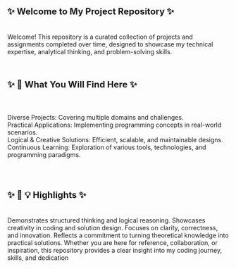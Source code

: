 **<p style="font-size:20px;">✨ Welcome to My Project Repository ✨</p>**<br>
Welcome! This repository is a curated collection of projects and assignments completed over time, designed to showcase my technical expertise, analytical thinking, and problem-solving skills. 
<br><br><br>

**<p style="font-size:20px;">✨ 🌟 What You Will Find Here ✨</p>**<br><br>
Diverse Projects:             Covering multiple domains and challenges. <br>
Practical Applications:       Implementing programming concepts in real-world scenarios. <br>
Logical & Creative Solutions: Efficient, scalable, and maintainable designs. <br>
Continuous Learning:          Exploration of various tools, technologies, and programming paradigms. <br>
<br><br><br>


**<p style="font-size:20px;">✨ 🌟 💡 Highlights ✨</p>**<br>
Demonstrates structured thinking and logical reasoning.
Showcases creativity in coding and solution design. 
Focuses on clarity, correctness, and innovation. 
Reflects a commitment to turning theoretical knowledge into practical solutions. 
Whether you are here for reference, collaboration, or inspiration, this repository provides a clear insight into my coding journey, skills, and dedication
